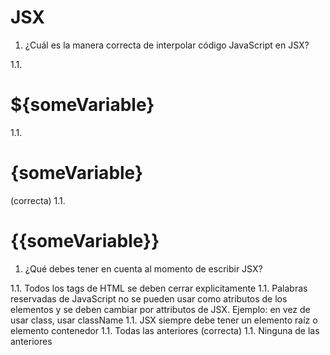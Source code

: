 # JSX

1. ¿Cuál es la manera correcta de interpolar código JavaScript en JSX?

  1.1. <h1>${someVariable}</h1>
  1.1. <h1>{someVariable}</h1> (correcta)
  1.1. <h1>{{someVariable}}</h1>

1. ¿Qué debes tener en cuenta al momento de escribir JSX?

  1.1. Todos los tags de HTML se deben cerrar explicitamente
  1.1. Palabras reservadas de JavaScript no se pueden usar como atributos de los elementos y se deben cambiar por attributos de JSX. Ejemplo: en vez de usar class, usar className
  1.1. JSX siempre debe tener un elemento raíz o elemento contenedor
  1.1. Todas las anteriores (correcta)
  1.1. Ninguna de las anteriores
